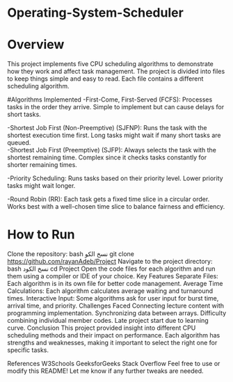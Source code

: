 # Operating-System-Scheduler
# Overview
This project implements five CPU scheduling algorithms to demonstrate how they work and affect task management. The project is divided into files to keep things simple and easy to read. Each file contains a different scheduling algorithm.

#Algorithms Implemented
-First-Come, First-Served (FCFS):
Processes tasks in the order they arrive.
Simple to implement but can cause delays for short tasks.

-Shortest Job First (Non-Preemptive) (SJFNP):
Runs the task with the shortest execution time first.
Long tasks might wait if many short tasks are queued.\
-Shortest Job First (Preemptive) (SJFP):
Always selects the task with the shortest remaining time.
Complex since it checks tasks constantly for shorter remaining times.

-Priority Scheduling:
Runs tasks based on their priority level.
Lower priority tasks might wait longer.

-Round Robin (RR):
Each task gets a fixed time slice in a circular order.
Works best with a well-chosen time slice to balance fairness and efficiency.


# How to Run
Clone the repository:
bash
نسخ الكو
git clone https://github.com/rayanAdeb/Project
Navigate to the project directory:
bash
نسخ الكود
cd Project
Open the code files for each algorithm and run them using a compiler or IDE of your choice.
Key Features
Separate Files: Each algorithm is in its own file for better code management.
Average Time Calculations: Each algorithm calculates average waiting and turnaround times.
Interactive Input: Some algorithms ask for user input for burst time, arrival time, and priority.
Challenges Faced
Connecting lecture content with programming implementation.
Synchronizing data between arrays.
Difficulty combining individual member codes.
Late project start due to learning curve.
Conclusion
This project provided insight into different CPU scheduling methods and their impact on performance. Each algorithm has strengths and weaknesses, making it important to select the right one for specific tasks.

References
W3Schools
GeeksforGeeks
Stack Overflow
Feel free to use or modify this README! Let me know if any further tweaks are needed.
